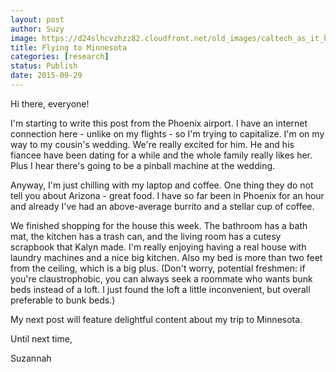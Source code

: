 ```yaml
---
layout: post
author: Suzy
image: https://d24slhcvzhzz82.cloudfront.net/old_images/caltech_as_it_happens/6a0105349b8251970b01bb08738d4e970d.jpg
title: Flying to Minnesota 
categories: [research]
status: Publish
date: 2015-09-29
---
```



Hi there, everyone!

I'm starting to write this post from the Phoenix airport. I have an internet connection here - unlike on my flights - so I'm trying to capitalize. I'm on my way to my cousin's wedding. We're really excited for him. He and his fiancee have been dating for a while and the whole family really likes her. Plus I hear there's going to be a pinball machine at the wedding.

Anyway, I'm just chilling with my laptop and coffee. One thing they do not tell you about Arizona - great food. I have so far been in Phoenix for an hour and already I've had an above-average burrito and a stellar cup of coffee.

We finished shopping for the house this week. The bathroom has a bath mat, the kitchen has a trash can, and the living room has a cutesy scrapbook that Kalyn made. I'm really enjoying having a real house with laundry machines and a nice big kitchen. Also my bed is more than two feet from the ceiling, which is a big plus. (Don't worry, potential freshmen: if you're claustrophobic, you can always seek a roommate who wants bunk beds instead of a loft. I just found the loft a little inconvenient, but overall preferable to bunk beds.)

My next post will feature delightful content about my trip to Minnesota.

Until next time,

Suzannah


